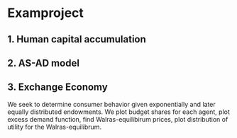 # Examproject

## 1. Human capital accumulation


## 2. AS-AD model


## 3. Exchange Economy
We seek to determine consumer behavior given exponentially and later equally distributed endowments. We plot budget shares for each agent, plot excess demand function, find Walras-equilibirum prices, plot distribution of utility for the Walras-equilibrum.
